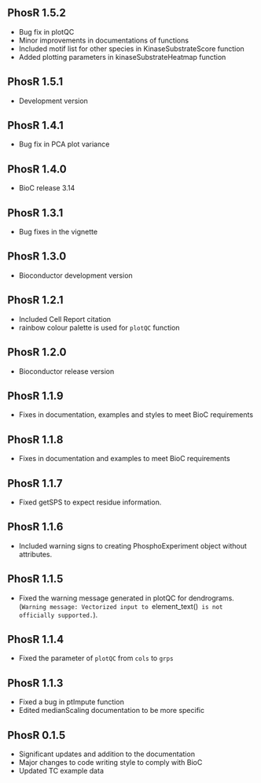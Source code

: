 ## PhosR 1.5.2

* Bug fix in plotQC
* Minor improvements in documentations of functions
* Included motif list for other species in KinaseSubstrateScore function
* Added plotting parameters in kinaseSubstrateHeatmap function

## PhosR 1.5.1

* Development version

## PhosR 1.4.1

* Bug fix in PCA plot variance

## PhosR 1.4.0

* BioC release 3.14


## PhosR 1.3.1

* Bug fixes in the vignette

## PhosR 1.3.0

* Bioconductor development version

## PhosR 1.2.1

* Included Cell Report citation
* rainbow colour palette is used for `plotQC` function


## PhosR 1.2.0

* Bioconductor release version


## PhosR 1.1.9

* Fixes in documentation, examples and styles to meet BioC requirements

## PhosR 1.1.8

* Fixes in documentation and examples to meet BioC requirements

## PhosR 1.1.7

* Fixed getSPS to expect residue information.


## PhosR 1.1.6

* Included warning signs to creating PhosphoExperiment object without attributes.


## PhosR 1.1.5

* Fixed the warning message generated in plotQC for dendrograms. (`Warning message:
Vectorized input to `element_text()` is not officially supported.`).


## PhosR 1.1.4

* Fixed the parameter of `plotQC` from `cols` to `grps`


## PhosR 1.1.3

* Fixed a bug in ptImpute function
* Edited medianScaling documentation to be more specific


## PhosR 0.1.5

* Significant updates and addition to the documentation
* Major changes to code writing style to comply with BioC
* Updated TC example data

